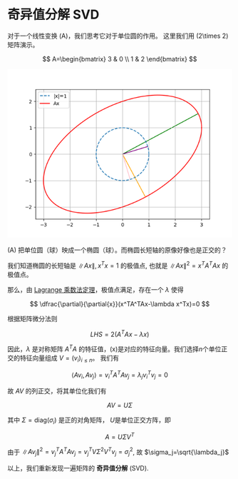 # 奇异值分解 SVD

对于一个线性变换 \(A\)，我们思考它对于单位圆的作用。
这里我们用 \(2\times 2\) 矩阵演示。

$$ A=\begin{bmatrix}
    3 & 0 \\ 1 & 2
\end{bmatrix} $$

![Ax](svd.png)

\(A\) 把单位圆（球）映成一个椭圆（球）。而椭圆长短轴的原像好像也是正交的？

我们知道椭圆的长短轴是 $\|Ax\|, x^Tx=1$ 的极值点,
也就是 $\|Ax\|^2=x^TA^TAx$ 的极值点。

那么，由 [Lagrange 乘数法定理](../ConvexOptimization/Duality/LagrangeDual.md)，极值点满足，存在一个 $\lambda$ 使得

$$ \dfrac{\partial}{\partial{x}}(x^TA^TAx-\lambda x^Tx)=0 $$

根据矩阵微分法则

$$ LHS=2(A^TAx-\lambda x) $$

因此，$\lambda$ 是对称矩阵 $A^TA$ 的特征值，\(x\)是对应的特征向量。我们选择$n$个单位正交的特征向量组成 $V=(v_i)_{i\le n}$。
我们有

$$ \langle Av_i,Av_j\rangle=v_i^TA^TAv_j = \lambda_jv_i^Tv_j = 0 $$

故 $AV$ 的列正交，将其单位化我们有

$$ AV=U\Sigma $$

其中 $\Sigma=\text{diag}(\sigma_i)$ 是正的对角矩阵， $U$是单位正交方阵，即

$$A=U\Sigma V^T$$

由于 $\|Av_j\|^2=v_j^TA^TAv_j = v_j^T V\Sigma^2V^T v_j = \sigma_j^2$,
故 $\sigma_j=\sqrt{\lambda_j}$

以上，我们重新发现一遍矩阵的 **奇异值分解** (SVD).
